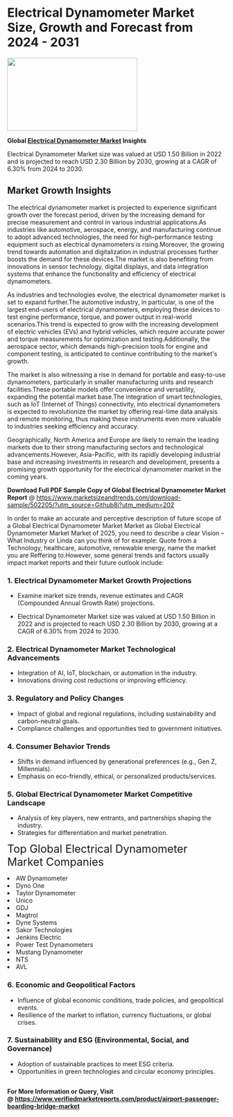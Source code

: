 <H1>Electrical Dynamometer Market Size, Growth and Forecast from 2024 - 2031</H1><img class="aligncenter size-medium wp-image-584254" src="https://thirdeyenews.in/wp-content/uploads/2024/09/Global-Market-Research-300x168.jpeg" alt="" width="300" height="168" /><p><strong>Global&nbsp;<a href="https://www.marketsizeandtrends.com/download-sample/502205/?utm_source=Github8j?utm_medium=202">Electrical Dynamometer Market</a> Insights</strong></p><p>Electrical Dynamometer Market size was valued at USD 1.50 Billion in 2022 and is projected to reach USD 2.30 Billion by 2030, growing at a CAGR of 6.30% from 2024 to 2030.</p><p><h2>Market Growth Insights</h2> <p>The electrical dynamometer market is projected to experience significant growth over the forecast period, driven by the increasing demand for precise measurement and control in various industrial applications.As industries like automotive, aerospace, energy, and manufacturing continue to adopt advanced technologies, the need for high-performance testing equipment such as electrical dynamometers is rising.Moreover, the growing trend towards automation and digitalization in industrial processes further boosts the demand for these devices.The market is also benefiting from innovations in sensor technology, digital displays, and data integration systems that enhance the functionality and efficiency of electrical dynamometers.</p> <p>As industries and technologies evolve, the electrical dynamometer market is set to expand further.The automotive industry, in particular, is one of the largest end-users of electrical dynamometers, employing these devices to test engine performance, torque, and power output in real-world scenarios.This trend is expected to grow with the increasing development of electric vehicles (EVs) and hybrid vehicles, which require accurate power and torque measurements for optimization and testing.Additionally, the aerospace sector, which demands high-precision tools for engine and component testing, is anticipated to continue contributing to the market's growth.</p> <p>The market is also witnessing a rise in demand for portable and easy-to-use dynamometers, particularly in smaller manufacturing units and research facilities.These portable models offer convenience and versatility, expanding the potential market base.The integration of smart technologies, such as IoT (Internet of Things) connectivity, into electrical dynamometers is expected to revolutionize the market by offering real-time data analysis and remote monitoring, thus making these instruments even more valuable to industries seeking efficiency and accuracy.</p> <p>Geographically, North America and Europe are likely to remain the leading markets due to their strong manufacturing sectors and technological advancements.However, Asia-Pacific, with its rapidly developing industrial base and increasing investments in research and development, presents a promising growth opportunity for the electrical dynamometer market in the coming years.</p> <p><span class=""><strong>Download Full PDF Sample Copy of Global Electrical Dynamometer Market Report</strong> @ <a href="https://www.marketsizeandtrends.com/download-sample/502205/?utm_source=Github8j?utm_medium=202" target="_blank">https://www.marketsizeandtrends.com/download-sample/502205/?utm_source=Github8j?utm_medium=202</a></span></p><p>In order to make an accurate and perceptive description of future scope of a Global&nbsp;Electrical Dynamometer Market Market as Global&nbsp;Electrical Dynamometer Market Market of 2025, you need to describe a clear Vision &ndash; What Industry or Linda can you think of for example: Quote from a Technology, healthcare, automotive, renewable energy, name the market you are Reffering to.However, some general trends and factors usually impact market reports and their future outlook include:</p><h3>1.&nbsp;<strong>Electrical Dynamometer Market Growth Projections</strong></h3><ul><li>Examine market size trends, revenue estimates and CAGR (Compounded Annual Growth Rate) projections.</li><li><p>Electrical Dynamometer Market size was valued at USD 1.50 Billion in 2022 and is projected to reach USD 2.30 Billion by 2030, growing at a CAGR of 6.30% from 2024 to 2030.</p></li></ul><h3>2.&nbsp;<strong>Electrical Dynamometer Market Technological Advancements</strong></h3><ul><li>Integration of AI, IoT, blockchain, or automation in the industry.</li><li>Innovations driving cost reductions or improving efficiency.</li></ul><h3>3.&nbsp;<strong>Regulatory and Policy Changes</strong></h3><ul><li>Impact of global and regional regulations, including sustainability and carbon-neutral goals.</li><li>Compliance challenges and opportunities tied to government initiatives.</li></ul><h3>4.&nbsp;<strong>Consumer Behavior Trends</strong></h3><ul><li>Shifts in demand influenced by generational preferences (e.g., Gen Z, Millennials).</li><li>Emphasis on eco-friendly, ethical, or personalized products/services.</li></ul><h3>5.&nbsp;<strong>Global Electrical Dynamometer Market Competitive Landscape</strong></h3><ul><li>Analysis of key players, new entrants, and partnerships shaping the industry.</li><li>Strategies for differentiation and market penetration.</li></ul><p data-pm-slice="1 1 []"><span style="color: inherit; font-family: inherit; font-size: 25px;">Top Global Electrical Dynamometer Market Companies</span></p><div class="" data-test-id=""><p><li>AW Dynamometer</li><li> Dyno One</li><li> Taylor Dynamometer</li><li> Unico</li><li> GDJ</li><li> Magtrol</li><li> Dyne Systems</li><li> Sakor Technologies</li><li> Jenkins Electric</li><li> Power Test Dynamometers</li><li> Mustang Dynamometer</li><li> NTS</li><li> AVL</li></p></div><h3>6.&nbsp;<strong>Economic and Geopolitical Factors</strong></h3><ul><li>Influence of global economic conditions, trade policies, and geopolitical events.</li><li>Resilience of the market to inflation, currency fluctuations, or global crises.</li></ul><h3>7.&nbsp;<strong>Sustainability and ESG (Environmental, Social, and Governance)</strong></h3><ul><li>Adoption of sustainable practices to meet ESG criteria.</li><li>Opportunities in green technologies and circular economy principles.</li></ul><h2><strong style="font-size: 14px;">For More Information or Query, Visit @&nbsp;</strong><a style="background-color: #ffffff; font-size: 14px;" href="https://www.marketsizeandtrends.com/report/electrical-dynamometer-market/" target="_blank">https://www.verifiedmarketreports.com/product/airport-passenger-boarding-bridge-market</a></h2>